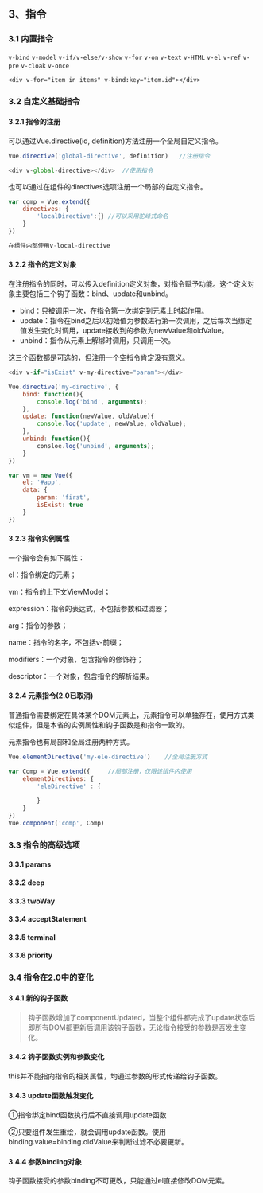 ## 3、指令

### 3.1 内置指令

`v-bind` `v-model` `v-if/v-else/v-show` `v-for` `v-on` `v-text` `v-HTML` `v-el` `v-ref` `v-pre` `v-cloak` `v-once` 

`<div v-for="item in items" v-bind:key="item.id"></div>`

### 3.2 自定义基础指令

#### 3.2.1 指令的注册

可以通过Vue.directive(id, definition)方法注册一个全局自定义指令。

```javascript
Vue.directive('global-directive', definition)	//注册指令

<div v-global-directive></div>	//使用指令
```

也可以通过在组件的directives选项注册一个局部的自定义指令。

```javascript
var comp = Vue.extend({
    directives: {
        'localDirective':{}	//可以采用驼峰式命名
    }
})

在组件内部使用v-local-directive
```

#### 3.2.2 指令的定义对象

在注册指令的同时，可以传入definition定义对象，对指令赋予功能。这个定义对象主要包括三个钩子函数：bind、update和unbind。

- bind：只被调用一次，在指令第一次绑定到元素上时起作用。
- update：指令在bind之后以初始值为参数进行第一次调用，之后每次当绑定值发生变化时调用，update接收到的参数为newValue和oldValue。
- unbind：指令从元素上解绑时调用，只调用一次。

这三个函数都是可选的，但注册一个空指令肯定没有意义。

```javascript
<div v-if="isExist" v-my-directive="param"></div>

Vue.directive('my-directive', {
    bind: function(){
        console.log('bind', arguments);
    },
    update: function(newValue, oldValue){
        console.log('update', newValue, oldValue);
    },
    unbind: function(){
        consloe.log('unbind', arguments);
    }
})

var vm = new Vue({
    el: '#app',
    data: {
        param: 'first',
        isExist: true
    }
})
```

#### 3.2.3 指令实例属性

一个指令会有如下属性：

el：指令绑定的元素；

vm：指令的上下文ViewModel；

expression：指令的表达式，不包括参数和过滤器；

arg：指令的参数；

name：指令的名字，不包括v-前缀；

modifiers：一个对象，包含指令的修饰符；

descriptor：一个对象，包含指令的解析结果。

#### 3.2.4 元素指令(2.0已取消)

普通指令需要绑定在具体某个DOM元素上，元素指令可以单独存在，使用方式类似组件，但是本省的实例属性和钩子函数是和指令一致的。

元素指令也有局部和全局注册两种方式。

```javascript
Vue.elementDirective('my-ele-directive')	//全局注册方式

var Comp = Vue.extend({		//局部注册，仅限该组件内使用
    elementDirectives: {
        'eleDirective' : {
            
        }
    }
})
Vue.component('comp', Comp)
```

### 3.3 指令的高级选项

#### 3.3.1 params

#### 3.3.2 deep

#### 3.3.3 twoWay

#### 3.3.4 acceptStatement

#### 3.3.5 terminal

#### 3.3.6 priority

### 3.4 指令在2.0中的变化

#### 3.4.1 新的钩子函数

> 钩子函数增加了componentUpdated，当整个组件都完成了update状态后即所有DOM都更新后调用该钩子函数，无论指令接受的参数是否发生变化。

#### 3.4.2 钩子函数实例和参数变化

this并不能指向指令的相关属性，均通过参数的形式传递给钩子函数。

#### 3.4.3 update函数触发变化

①指令绑定bind函数执行后不直接调用update函数

②只要组件发生重绘，就会调用update函数。使用binding.value=binding.oldValue来判断过滤不必要更新。

#### 3.4.4 参数binding对象

钩子函数接受的参数binding不可更改，只能通过el直接修改DOM元素。


